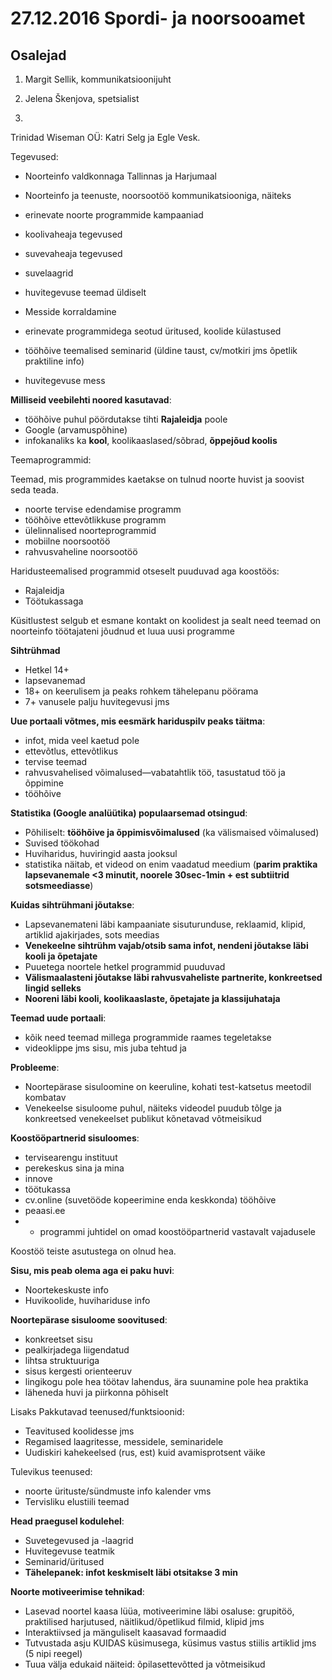 
# 27.12.2016 Spordi- ja noorsooamet

## Osalejad

1. Margit Sellik, kommunikatsioonijuht
2. Jelena Škenjova, spetsialist

3.

Trinidad Wiseman OÜ: Katri Selg ja Egle Vesk.

Tegevused:
* Noorteinfo valdkonnaga Tallinnas ja Harjumaal
 *	Noorteinfo ja teenuste, noorsootöö kommunikatsiooniga, näiteks
 *	erinevate noorte programmide kampaaniad
 *	koolivaheaja tegevused
 *	suvevaheaja tegevused
 *	suvelaagrid
 *	huvitegevuse teemad üldiselt

* Messide korraldamine
 *	erinevate programmidega seotud üritused, koolide külastused
 *	tööhõive teemalised seminarid (üldine taust, cv/motkiri jms õpetlik praktiline info)
 *  huvitegevuse mess


**Milliseid veebilehti noored kasutavad**:

* tööhõive puhul pöördutakse tihti **Rajaleidja** poole
* Google (arvamuspõhine)
* infokanaliks ka **kool**, koolikaaslased/sõbrad, **õppejõud koolis**

Teemaprogrammid: 

Teemad, mis programmides kaetakse on tulnud noorte huvist ja soovist seda teada.
 * noorte tervise edendamise programm
 * tööhõive ettevõtlikkuse programm
 * ülelinnalised noorteprogrammid
 * mobiilne noorsootöö 
 * rahvusvaheline noorsootöö 

Haridusteemalised programmid otseselt puuduvad aga koostöös:
* Rajaleidja
* Töötukassaga


Küsitlustest selgub et esmane kontakt on koolidest ja sealt need teemad on noorteinfo töötajateni jõudnud et luua uusi programme

**Sihtrühmad**

* Hetkel 14+
* lapsevanemad
* 18+ on keerulisem ja peaks rohkem tähelepanu pöörama
* 7+ vanusele palju huvitegevusi jms

**Uue portaali võtmes, mis eesmärk hariduspilv peaks täitma**:

*	infot, mida veel kaetud pole 
* ettevõtlus, ettevõtlikus
*	tervise teemad
* rahvusvahelised võimalused—vabatahtlik töö, tasustatud töö ja õppimine
* tööhõive

**Statistika (Google analüütika) populaarsemad otsingud**:

* Põhiliselt: **tööhõive ja õppimisvõimalused** (ka välismaised võimalused)
*	Suvised töökohad
*	Huviharidus, huviringid aasta jooksul
* statistika näitab, et videod on enim vaadatud meedium (**parim praktika lapsevanemale <3 minutit, noorele 30sec-1min + est subtiitrid sotsmeediasse**) 

**Kuidas sihtrühmani jõutakse**:

*	Lapsevanemateni läbi kampaaniate sisuturunduse, reklaamid, klipid, artiklid ajakirjades, sots meedias 
*	**Venekeelne sihtrühm vajab/otsib sama infot, nendeni jõutakse läbi kooli ja õpetajate**
*	Puuetega noortele hetkel programmid puuduvad 
*	**Välismaalasteni jõutakse läbi rahvusvaheliste partnerite, konkreetsed lingid selleks**
*	**Nooreni läbi kooli, koolikaaslaste, õpetajate ja klassijuhataja**


**Teemad uude portaali**:

*	kõik need teemad millega programmide raames tegeletakse
*	videoklippe jms sisu, mis juba tehtud ja 

**Probleeme**:

* Noortepärase sisuloomine on keeruline, kohati test-katsetus meetodil kombatav
* Venekeelse sisuloome puhul, näiteks videodel puudub tõlge ja konkreetsed venekeelset publikut kõnetavad võtmeisikud

**Koostööpartnerid sisuloomes**:

* tervisearengu instituut
* perekeskus sina ja mina
* innove
* töötukassa
* cv.online (suvetööde kopeerimine enda keskkonda) tööhõive
* peaasi.ee
* + programmi juhtidel on omad koostööpartnerid vastavalt vajadusele

Koostöö teiste asutustega on olnud hea.

**Sisu, mis peab olema aga ei paku huvi**:
* Noortekeskuste info
* Huvikoolide, huvihariduse info

**Noortepärase sisuloome soovitused**: 

* konkreetset sisu
* pealkirjadega liigendatud
* lihtsa struktuuriga
* sisus kergesti orienteeruv 
* lingikogu pole hea töötav lahendus, ära suunamine pole hea praktika
* läheneda huvi ja piirkonna põhiselt

Lisaks
Pakkutavad teenused/funktsioonid:
* Teavitused koolidesse jms
* Regamised laagritesse, messidele, seminaridele
* Uudiskiri kahekeelsed (rus, est) kuid avamisprotsent väike

Tulevikus teenused:
* noorte ürituste/sündmuste info kalender vms 
* Tervisliku elustiili teemad

**Head praegusel kodulehel**:

* Suvetegevused ja -laagrid
* Huvitegevuse teatmik
* Seminarid/üritused
* **Tähelepanek: infot keskmiselt läbi otsitakse 3 min**

**Noorte motiveerimise tehnikad**:

* Lasevad noortel kaasa lüüa, motiveerimine läbi osaluse: grupitöö, praktilised harjutused, näitlikud/õpetlikud filmid, klipid jms
* Interaktiivsed ja mänguliselt kaasavad formaadid
* Tutvustada asju KUIDAS küsimusega, küsimus vastus stiilis artiklid jms (5 nipi reegel) 
* Tuua välja edukaid näiteid: õpilasettevõtted ja võtmeisikud


